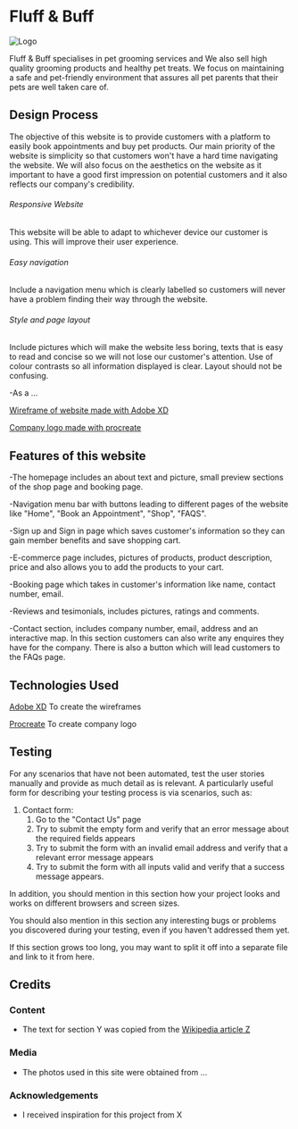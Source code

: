 # Fluff & Buff

![Logo](https://photos.google.com/photo/AF1QipO6g--x7Kg1yOMC6Qiw6nOtpY-4tD-EISvebk2Z)

Fluff & Buff specialises in pet grooming services and We also sell high quality grooming products and healthy pet treats. We focus on maintaining a safe and pet-friendly environment that assures all pet parents that their pets are well taken care of.
 
## Design Process
 
The objective of this website is to provide customers with a platform to easily book appointments and buy pet products. Our main priority of the website is simplicity so that customers won't have a hard time navigating the website. We will also focus on the aesthetics on the website as it important to have a good first impression on potential customers and it also reflects our company's credibility. 

###### Responsive Website
This website will be able to adapt to whichever device our customer is using. This will improve their user experience.
###### Easy navigation
Include a navigation menu which is clearly labelled so customers will never have a problem finding their way through the website.
###### Style and page layout
Include pictures which will make the website less boring, texts that is easy to read and concise so we will not lose our customer's attention. Use of colour contrasts so all information displayed is clear. Layout should not be confusing.

-As a ...

[Wireframe of website made with Adobe XD](https://xd.adobe.com/view/ba3c9850-fc40-47ca-9e90-acafc6b13c1a-ef6f/)

[Company logo made with procreate](https://photos.google.com/photo/AF1QipO6g--x7Kg1yOMC6Qiw6nOtpY-4tD-EISvebk2Z)

## Features of this website
-The homepage includes an about text and picture, small preview sections of the shop page and booking page.

-Navigation menu bar with buttons leading to different pages of the website like "Home", "Book an Appointment", "Shop", "FAQS".

-Sign up and Sign in page which saves customer's information so they can gain member benefits and save shopping cart. 

-E-commerce page includes, pictures of products, product description, price and also allows you to add the products to your cart.

-Booking page which takes in customer's information like name, contact number, email.

-Reviews and tesimonials, includes pictures, ratings and comments.

-Contact section, includes company number, email, address and an interactive map. In this section customers can also write any enquires they have for the company. There is also a button which will lead customers to the FAQs page.

## Technologies Used

[Adobe XD](https://www.adobe.com/products/xd/learn/get-started.html)
To create the wireframes

[Procreate](https://procreate.art/)
To create company logo

## Testing

For any scenarios that have not been automated, test the user stories manually and provide as much detail as is relevant. A particularly useful form for describing your testing process is via scenarios, such as:

1. Contact form:
    1. Go to the "Contact Us" page
    2. Try to submit the empty form and verify that an error message about the required fields appears
    3. Try to submit the form with an invalid email address and verify that a relevant error message appears
    4. Try to submit the form with all inputs valid and verify that a success message appears.

In addition, you should mention in this section how your project looks and works on different browsers and screen sizes.

You should also mention in this section any interesting bugs or problems you discovered during your testing, even if you haven't addressed them yet.

If this section grows too long, you may want to split it off into a separate file and link to it from here.

## Credits

### Content
- The text for section Y was copied from the [Wikipedia article Z](https://en.wikipedia.org/wiki/Z)

### Media
- The photos used in this site were obtained from ...

### Acknowledgements

- I received inspiration for this project from X

